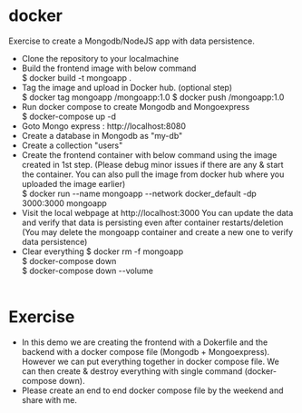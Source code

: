 # docker <br/>
Exercise to create a Mongodb/NodeJS app with data persistence.

* Clone the repository to your localmachine <br/>
* Build the frontend image with below command <br/>
  $ docker build -t mongoapp . <br/>
* Tag the image and upload in Docker hub. (optional step) <br/>
  $ docker tag mongoapp <your-dockerhub-username>/mongoapp:1.0
  $ docker push <your-dockerhub-username>/mongoapp:1.0
* Run docker compose to create Mongodb and Mongoexpress <br/>
  $ docker-compose up -d
* Goto Mongo express : http://localhost:8080 <br/>
* Create a database in Mongodb as "my-db" <br/>
* Create a collection "users" <br/>
* Create the frontend container with below command using the image created in 1st step. (Please debug minor issues if there are any & start the container. You can also pull the image from docker hub where you uploaded the image earlier) <br/>
  $ docker run --name mongoapp --network docker_default -dp 3000:3000 mongoapp <br/>
* Visit the local webpage at http://localhost:3000
  You can update the data and verify that data is persisting even after container restarts/deletion (You may delete the mongoapp container and create a new one to verify data persistence) <br/>
* Clear everything
  $ docker rm -f mongoapp <br/>
  $ docker-compose down <br/>
  $ docker-compose down --volume <br/><br/>
  
# Exercise
* In this demo we are creating the frontend with a Dokerfile and the backend with a docker compose file (Mongodb + Mongoexpress). However we can put everything together in docker compose file. We can then create & destroy everything with single command (docker-compose down). <br/>
* Please create an end to end docker compose file by the weekend and share with me.
